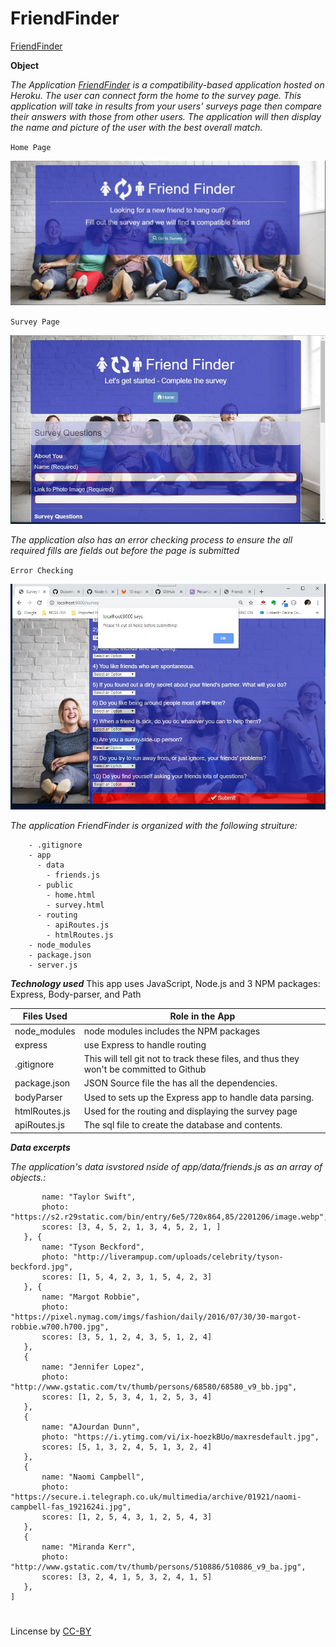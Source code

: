 # FriendFinder

[FriendFinder](https://secret-shelf-96318.herokuapp.com/) 

**Object**

*The Application [FriendFinder](https://secret-shelf-96318.herokuapp.com/) is a compatibility-based application hosted on Heroku. The user can connect form the home to the survey page. This application will take in results from your users' surveys page then compare their answers with those from other users. The application will then display the name and picture of the user with the best overall match.*

`Home Page`

<a href="#"><img src="https://github.com/fpinder/FriendFinder/blob/master/app/public/images/home.jpg" alt="Home Page"></a>

`Survey Page`

<a href="#"><img src="https://github.com/fpinder/FriendFinder/blob/master/app/public/images/survey.jpg" alt="Survey Page"></a>

*The application also has an error checking process to ensure the all required fills are fields out before the page is submitted*

`Error Checking`

<a href="#"><img src="https://github.com/fpinder/FriendFinder/blob/master/app/public/images/erroChecking.jpg" alt="error checking"></a>

*The application FriendFinder is organized with the following struiture:* 

```FriendFinder
    - .gitignore
    - app
      - data
        - friends.js
      - public
        - home.html
        - survey.html
      - routing
        - apiRoutes.js
        - htmlRoutes.js
    - node_modules
    - package.json
    - server.js
```


**_Technology used_**
This app uses JavaScript, Node.js and 3 NPM packages: Express, Body-parser, and Path

 Files Used   |  Role in the App                                                                  |
| ------------ | -------------------------------------------------------------------------------------- |
| node_modules | node modules includes the  NPM packages |
| express         | use Express to handle routing |
| .gitignore   | This will tell git not to track these files, and thus they won't be committed to Github |
| package.json | JSON Source file the has all the dependencies.                    |
| bodyParser  | Used to sets up the Express app to handle data parsing. |
| htmlRoutes.js  | Used for the routing and displaying the survey page | 
| apiRoutes.js   | The sql file to create the database and contents. |

**_Data excerpts_**

*The application's data isvstored nside of app/data/friends.js as an array of objects.:*

 ```[{
        name: "Taylor Swift",
        photo: "https://s2.r29static.com/bin/entry/6e5/720x864,85/2201206/image.webp",
        scores: [3, 4, 5, 2, 1, 3, 4, 5, 2, 1, ]
    }, {
        name: "Tyson Beckford",
        photo: "http://liverampup.com/uploads/celebrity/tyson-beckford.jpg",
        scores: [1, 5, 4, 2, 3, 1, 5, 4, 2, 3]
    }, {
        name: "Margot Robbie",
        photo: "https://pixel.nymag.com/imgs/fashion/daily/2016/07/30/30-margot-robbie.w700.h700.jpg",
        scores: [3, 5, 1, 2, 4, 3, 5, 1, 2, 4]
    },
    {
        name: "Jennifer Lopez",
        photo: "http://www.gstatic.com/tv/thumb/persons/68580/68580_v9_bb.jpg",
        scores: [1, 2, 5, 3, 4, 1, 2, 5, 3, 4]
    },
    {
        name: "AJourdan Dunn",
        photo: "https://i.ytimg.com/vi/ix-hoezkBUo/maxresdefault.jpg",
        scores: [5, 1, 3, 2, 4, 5, 1, 3, 2, 4]
    },
    {
        name: "Naomi Campbell",
        photo: "https://secure.i.telegraph.co.uk/multimedia/archive/01921/naomi-campbell-fas_1921624i.jpg",
        scores: [1, 2, 5, 4, 3, 1, 2, 5, 4, 3]
    },
    {
        name: "Miranda Kerr",
        photo: "http://www.gstatic.com/tv/thumb/persons/510886/510886_v9_ba.jpg",
        scores: [3, 2, 4, 1, 5, 3, 2, 4, 1, 5]
    },
]
```

#
Lincense by <a href="https://creativecommons.org/licenses/by/3.0/" rel="nofollow">CC-BY</a>
